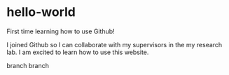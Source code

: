 # hello-world
First time learning how to use Github!

I joined Github so I can collaborate with my supervisors in the my research lab. I am excited to learn how to use this website.

branch branch
